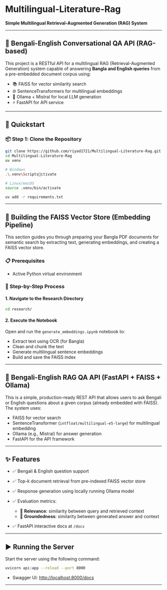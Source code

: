 # Multilingual-Literature-Rag

**Simple Multilingual Retrieval-Augmented Generation (RAG) System**

---

## 🤖 Bengali-English Conversational QA API (RAG-based)

This project is a RESTful API for a multilingual RAG (Retrieval-Augmented Generation) system capable of answering **Bangla and English queries** from a pre-embedded document corpus using:

- 📚 FAISS for vector similarity search  
- 🌐 SentenceTransformers for multilingual embeddings  
- 🔮 Ollama + Mistral for local LLM generation  
- ⚡ FastAPI for API service  

---

## 🚀 Quickstart

### 📦 Step 1: Clone the Repository

```bash
git clone https://github.com/riyad1721/Multilingual-Literature-Rag.git
cd Multilingual-Literature-Rag
uv venv

# Windows
.\.venv\Scriptsctivate

# Linux/macOS
source .venv/bin/activate

uv add -r requirements.txt
```

---

## 🧠 Building the FAISS Vector Store (Embedding Pipeline)

This section guides you through preparing your Bangla PDF documents for semantic search by extracting text, generating embeddings, and creating a FAISS vector store.

### 📋 Prerequisites

* Active Python virtual environment

### 🚀 Step-by-Step Process

#### 1. Navigate to the Research Directory

```bash
cd research/
```

#### 2. Execute the Notebook

Open and run the `generate_embeddings.ipynb` notebook to:

* Extract text using OCR (for Bangla)
* Clean and chunk the text
* Generate multilingual sentence embeddings
* Build and save the FAISS index

---

## 📘 Bengali-English RAG QA API (FastAPI + FAISS + Ollama)

This is a simple, production-ready REST API that allows users to ask Bengali or English questions about a given corpus (already embedded with FAISS). The system uses:

* FAISS for vector search
* SentenceTransformer (`intfloat/multilingual-e5-large`) for multilingual embedding
* Ollama (e.g., Mistral) for answer generation
* FastAPI for the API framework

---

## ✨ Features

* ✅ Bengali & English question support
* ✅ Top-k document retrieval from pre-indexed FAISS vector store
* ✅ Response generation using locally running Ollama model
* ✅ Evaluation metrics:

  * 🔹 **Relevance**: similarity between query and retrieved context
  * 🔹 **Groundedness**: similarity between generated answer and context
* ✅ FastAPI interactive docs at `/docs`

---

## ▶️ Running the Server

Start the server using the following command:

```bash
uvicorn api:app --reload --port 8000
```

* Swagger UI: [http://localhost:8000/docs](http://localhost:8000/docs)

---
